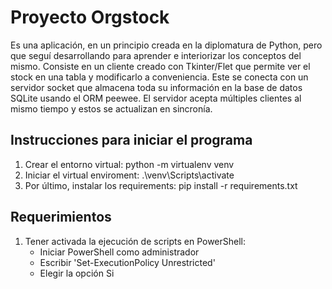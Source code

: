 # Proyecto Orgstock

Es una aplicación, en un principio creada en la diplomatura de Python, pero que seguí desarrollando para aprender e interiorizar los conceptos del mismo. Consiste en un cliente creado con Tkinter/Flet que permite ver el stock en una tabla y modificarlo a conveniencia. Este se conecta con un servidor socket que almacena toda su información en la base de datos SQLite usando el ORM peewee. El servidor acepta múltiples clientes al mismo tiempo y estos se actualizan en sincronía.


## Instrucciones para iniciar el programa

1. Crear el entorno virtual: python -m virtualenv venv
2. Iniciar el virtual enviroment: .\venv\Scripts\activate
3. Por último, instalar los requirements: pip install -r requirements.txt

## Requerimientos

1. Tener activada la ejecución de scripts en PowerShell:
   - Iniciar PowerShell como administrador
   - Escribir 'Set-ExecutionPolicy Unrestricted'
   - Elegir la opción Si

